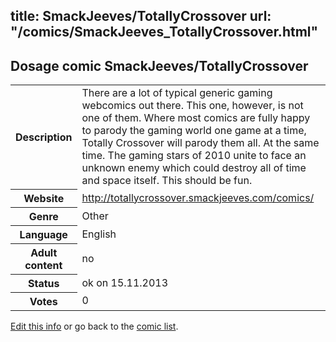 title: SmackJeeves/TotallyCrossover
url: "/comics/SmackJeeves_TotallyCrossover.html"
---
Dosage comic SmackJeeves/TotallyCrossover
-----------------------------------------

<p id="msg"></p>
<script type="text/javascript">
if (window.location.search === '?edit_info_mail=sent_ok') {
  var elem = document.getElementById("msg");
  elem.innerHTML = 'Edited information sucessfully sent for review, which is usually done daily. Thanks!';
  elem.className = 'ok';
}
</script>
<table class="comicinfo">
<tr>
<th>Description</th><td>There are a lot of typical generic gaming webcomics out there. This one, however, is not one of them. Where most comics are fully happy to parody the gaming world one game at a time, Totally Crossover will parody them all. At the same time. The gaming stars of 2010 unite to face an unknown enemy which could destroy all of time and space itself. This should be fun.</td>
</tr>
<tr>
<th>Website</th><td><a href="http://totallycrossover.smackjeeves.com/comics/">http://totallycrossover.smackjeeves.com/comics/</a></td>
</tr>
<tr>
<th>Genre</th><td>Other</td>
</tr>
<tr>
<th>Language</th><td>English</td>
</tr>
<tr>
<th>Adult content</th><td>no</td>
</tr>
<tr>
<th>Status</th><td>ok on 15.11.2013</td>
</tr>
<tr>
<th>Votes</th><td>0</td>
</tr>
</table>

[Edit this info](SmackJeeves_TotallyCrossover_edit.html) or go back to the [comic list](../comic-index.html).
